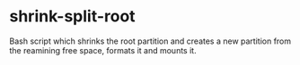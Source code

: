 # shrink-split-root
Bash script which shrinks the root partition and creates a new partition from the reamining free space, formats it and mounts it.
